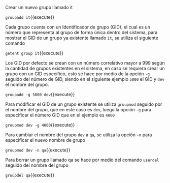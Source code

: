 Crear un nuevo grupo llamado it

`groupadd it`{{execute}}

Cada grupo cuenta con un Identificador de grupo (GID), el cual es un número que representa al grupo de forma única dentro del sistema, para mostrar el GID de un grupo ya existente llamado `it`, se utiliza el siguiente comando

`getent group it`{{execute}}

Los GID por defecto se crean con un número correlativo mayor a 999 según la cantidad de grupos existentes en el sistema, en caso se requiera crear un grupo con un GID específico, esto se hace por medio de la opción `-g` seguido del número de GID, siendo en el siguiente ejemplo `5000` el GID y `dev` el nombre del grupo.

`groupadd -g 5000 dev`{{execute}}

Para modificar el GID de un grupo existente se utiliza `groupmod` seguido por el nombre del grupo, que en este caso es `dev`, luego la opción `-g` para especificar el número GID que en el ejemplo es `4000`

`groupmod dev -g 4000`{{execute}}

Para cambiar el nombre del grupo `dev` a `qa`, se utiliza la opción `-n` para especificar el nuevo nombre de grupo

`groupmod dev -n qa`{{execute}}

Para borrar un grupo llamado qa se hace por medio del comando `userdel` seguido del nombre del grupo

`groupdel qa`{{execute}}

